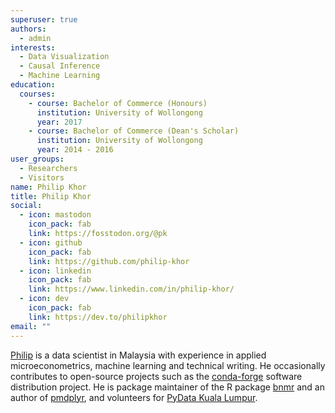 ```yaml
---
superuser: true
authors:
  - admin
interests:
  - Data Visualization
  - Causal Inference
  - Machine Learning
education:
  courses:
    - course: Bachelor of Commerce (Honours)
      institution: University of Wollongong
      year: 2017
    - course: Bachelor of Commerce (Dean's Scholar)
      institution: University of Wollongong
      year: 2014 - 2016
user_groups:
  - Researchers
  - Visitors
name: Philip Khor
title: Philip Khor
social:
  - icon: mastodon
    icon_pack: fab
    link: https://fosstodon.org/@pk
  - icon: github
    icon_pack: fab
    link: https://github.com/philip-khor
  - icon: linkedin
    icon_pack: fab
    link: https://www.linkedin.com/in/philip-khor/
  - icon: dev
    icon_pack: fab
    link: https://dev.to/philipkhor
email: ""
---
```

<a rel="me" href="https://fosstodon.org/@pk">Philip</a> is a data scientist in Malaysia with experience in applied microeconometrics, machine learning and technical writing. He occasionally contributes to open-source projects such as the [conda-forge](https://conda-forge.org/) software distribution project. He is package maintainer of the R package [bnmr](https://github.com/philip-khor/bnmr/) and an author of [pmdplyr](https://github.com/NickCH-K/pmdplyr), and volunteers for [PyData Kuala Lumpur](https://www.meetup.com/pydatakl/).